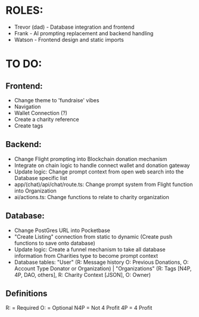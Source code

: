 # ROLES:

- Trevor (dad) - Database integration and frontend
- Frank - AI prompting replacement and backend handling
- Watson - Frontend design and static imports

# TO DO:

## Frontend:

- Change theme to 'fundraise' vibes
- Navigation
- Wallet Connection (?)
- Create a charity reference
- Create tags

## Backend:

- Change Flight prompting into Blockchain donation mechanism
- Integrate on chain logic to handle connect wallet and donation gateway
- Update logic: Change prompt context from open web search into the Database specific list
- app/(chat)/api/chat/route.ts: Change prompt system from Flight function into Organization
- ai/actions.ts: Change functions to relate to charity organization

## Database:

- Change PostGres URL into Pocketbase
- "Create Listing" connection from static to dynamic (Create push functions to save onto database)
- Update logic: Create a funnel mechanism to take all database information from Charities type to become prompt context
- Database tables: "User" (R: Message history O: Previous Donations, O: Account Type Donator or Organization) | "Organizations" (R: Tags [N4P, 4P, DAO, others], R: Charity Context [JSON], O: Owner)

## Definitions

R: = Required
O: = Optional
N4P = Not 4 Profit
4P = 4 Profit
